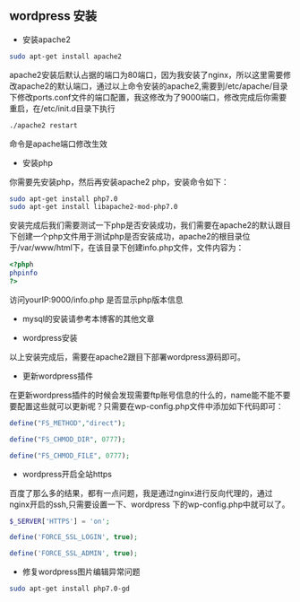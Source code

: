 ## wordpress 安装

- 安装apache2

````bash
sudo apt-get install apache2  
````

apache2安装后默认占据的端口为80端口，因为我安装了nginx，所以这里需要修改apache2的默认端口，通过以上命令安装的apache2,需要到/etc/apache/目录下修改ports.conf文件的端口配置，我这修改为了9000端口，修改完成后你需要重启，在/etc/init.d目录下执行

````bash
./apache2 restart
````

命令是apache端口修改生效

- 安装php

你需要先安装php，然后再安装apache2 php，安装命令如下：

````bash
sudo apt-get install php7.0
sudo apt-get install libapache2-mod-php7.0
````

安装完成后我们需要测试一下php是否安装成功，我们需要在apache2的默认跟目下创建一个php文件用于测试php是否安装成功，apache2的根目录位于/var/www/html下，在该目录下创建info.php文件，文件内容为：

````php
<?phph
phpinfo
?>
````

访问yourIP:9000/info.php 是否显示php版本信息

- mysql的安装请参考本博客的其他文章

- wordpress安装

以上安装完成后，需要在apache2跟目下部署wordpress源码即可。

- 更新wordpress插件

在更新wordpress插件的时候会发现需要ftp账号信息的什么的，name能不能不要要配置这些就可以更新呢？只需要在wp-config.php文件中添加如下代码即可：

````php
define("FS_METHOD","direct");

define("FS_CHMOD_DIR", 0777);

define("FS_CHMOD_FILE", 0777);
````

- wordpress开启全站https

百度了那么多的结果，都有一点问题，我是通过nginx进行反向代理的，通过nginx开启的ssh,只需要设置一下、wordpress 下的wp-config.php中就可以了。

````php
$_SERVER['HTTPS'] = 'on';

define('FORCE_SSL_LOGIN', true);

define('FORCE_SSL_ADMIN', true);
````

- 修复wordpress图片编辑异常问题

````bash
sudo apt-get install php7.0-gd
````